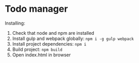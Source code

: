 # Todo manager

Installing:
1. Check that node and npm are installed
2. Install gulp and webpack globally: `npm i -g gulp webpack`
3. Install project dependencies: `npm i` 
4. Build project: `npm build`
5. Open index.html in browser
